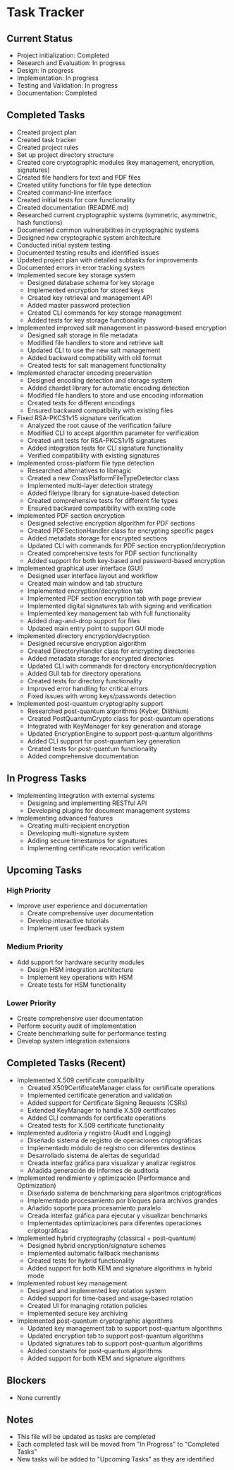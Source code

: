 # Task Tracker

## Current Status
- Project initialization: Completed
- Research and Evaluation: In progress
- Design: In progress
- Implementation: In progress
- Testing and Validation: In progress
- Documentation: Completed

## Completed Tasks
- Created project plan
- Created task tracker
- Created project rules
- Set up project directory structure
- Created core cryptographic modules (key management, encryption, signatures)
- Created file handlers for text and PDF files
- Created utility functions for file type detection
- Created command-line interface
- Created initial tests for core functionality
- Created documentation (README.md)
- Researched current cryptographic systems (symmetric, asymmetric, hash functions)
- Documented common vulnerabilities in cryptographic systems
- Designed new cryptographic system architecture
- Conducted initial system testing
- Documented testing results and identified issues
- Updated project plan with detailed subtasks for improvements
- Documented errors in error tracking system
- Implemented secure key storage system
  - Designed database schema for key storage
  - Implemented encryption for stored keys
  - Created key retrieval and management API
  - Added master password protection
  - Created CLI commands for key storage management
  - Added tests for key storage functionality
- Implemented improved salt management in password-based encryption
  - Designed salt storage in file metadata
  - Modified file handlers to store and retrieve salt
  - Updated CLI to use the new salt management
  - Added backward compatibility with old format
  - Created tests for salt management functionality
- Implemented character encoding preservation
  - Designed encoding detection and storage system
  - Added chardet library for automatic encoding detection
  - Modified file handlers to store and use encoding information
  - Created tests for different encodings
  - Ensured backward compatibility with existing files
- Fixed RSA-PKCS1v15 signature verification
  - Analyzed the root cause of the verification failure
  - Modified CLI to accept algorithm parameter for verification
  - Created unit tests for RSA-PKCS1v15 signatures
  - Added integration tests for CLI signature functionality
  - Verified compatibility with existing signatures
- Implemented cross-platform file type detection
  - Researched alternatives to libmagic
  - Created a new CrossPlatformFileTypeDetector class
  - Implemented multi-layer detection strategy
  - Added filetype library for signature-based detection
  - Created comprehensive tests for different file types
  - Ensured backward compatibility with existing code
- Implemented PDF section encryption
  - Designed selective encryption algorithm for PDF sections
  - Created PDFSectionHandler class for encrypting specific pages
  - Added metadata storage for encrypted sections
  - Updated CLI with commands for PDF section encryption/decryption
  - Created comprehensive tests for PDF section functionality
  - Added support for both key-based and password-based encryption
- Implemented graphical user interface (GUI)
  - Designed user interface layout and workflow
  - Created main window and tab structure
  - Implemented encryption/decryption tab
  - Implemented PDF section encryption tab with page preview
  - Implemented digital signatures tab with signing and verification
  - Implemented key management tab with full functionality
  - Added drag-and-drop support for files
  - Updated main entry point to support GUI mode
- Implemented directory encryption/decryption
  - Designed recursive encryption algorithm
  - Created DirectoryHandler class for encrypting directories
  - Added metadata storage for encrypted directories
  - Updated CLI with commands for directory encryption/decryption
  - Added GUI tab for directory operations
  - Created tests for directory functionality
  - Improved error handling for critical errors
  - Fixed issues with wrong keys/passwords detection
- Implemented post-quantum cryptography support
  - Researched post-quantum algorithms (Kyber, Dilithium)
  - Created PostQuantumCrypto class for post-quantum operations
  - Integrated with KeyManager for key generation and storage
  - Updated EncryptionEngine to support post-quantum algorithms
  - Added CLI support for post-quantum key generation
  - Created tests for post-quantum functionality
  - Added comprehensive documentation

## In Progress Tasks
- Implementing integration with external systems
  - Designing and implementing RESTful API
  - Developing plugins for document management systems
- Implementing advanced features
  - Creating multi-recipient encryption
  - Developing multi-signature system
  - Adding secure timestamps for signatures
  - Implementing certificate revocation verification

## Upcoming Tasks

### High Priority
- Improve user experience and documentation
  - Create comprehensive user documentation
  - Develop interactive tutorials
  - Implement user feedback system

### Medium Priority
- Add support for hardware security modules
  - Design HSM integration architecture
  - Implement key operations with HSM
  - Create tests for HSM functionality

### Lower Priority
- Create comprehensive user documentation
- Perform security audit of implementation
- Create benchmarking suite for performance testing
- Develop system integration extensions

## Completed Tasks (Recent)
- Implemented X.509 certificate compatibility
  - Created X509CertificateManager class for certificate operations
  - Implemented certificate generation and validation
  - Added support for Certificate Signing Requests (CSRs)
  - Extended KeyManager to handle X.509 certificates
  - Added CLI commands for certificate operations
  - Created tests for X.509 certificate functionality
- Implemented auditoría y registro (Audit and Logging)
  - Diseñado sistema de registro de operaciones criptográficas
  - Implementado módulo de registro con diferentes destinos
  - Desarrollado sistema de alertas de seguridad
  - Creada interfaz gráfica para visualizar y analizar registros
  - Añadida generación de informes de auditoría
- Implemented rendimiento y optimización (Performance and Optimization)
  - Diseñado sistema de benchmarking para algoritmos criptográficos
  - Implementado procesamiento por bloques para archivos grandes
  - Añadido soporte para procesamiento paralelo
  - Creada interfaz gráfica para ejecutar y visualizar benchmarks
  - Implementadas optimizaciones para diferentes operaciones criptográficas
- Implemented hybrid cryptography (classical + post-quantum)
  - Designed hybrid encryption/signature schemes
  - Implemented automatic fallback mechanisms
  - Created tests for hybrid functionality
  - Added support for both KEM and signature algorithms in hybrid mode
- Implemented robust key management
  - Designed and implemented key rotation system
  - Added support for time-based and usage-based rotation
  - Created UI for managing rotation policies
  - Implemented secure key archiving
- Implemented post-quantum cryptographic algorithms
  - Updated key management tab to support post-quantum algorithms
  - Updated encryption tab to support post-quantum algorithms
  - Updated signatures tab to support post-quantum algorithms
  - Added constants for post-quantum algorithms
  - Added support for both KEM and signature algorithms

## Blockers
- None currently

## Notes
- This file will be updated as tasks are completed
- Each completed task will be moved from "In Progress" to "Completed Tasks"
- New tasks will be added to "Upcoming Tasks" as they are identified
